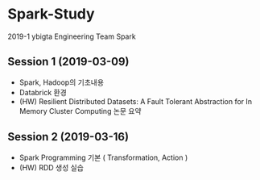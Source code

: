 # Spark-Study
2019-1 ybigta Engineering Team Spark 

## Session 1 (2019-03-09)
- Spark, Hadoop의 기초내용
- Databrick 환경
- (HW) Resilient Distributed Datasets: A Fault Tolerant Abstraction for In Memory Cluster Computing  논문 요약

## Session 2 (2019-03-16)
- Spark Programming 기본 ( Transformation, Action )
- (HW) RDD 생성 실습
